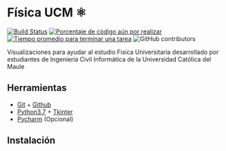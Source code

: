 Física UCM ⚛️
=============
[![Build Status](https://travis-ci.org/ofou/PhysicsUCM.svg?branch=master)](https://travis-ci.org/ofou/fisica)
[![Porcentaje de código aún por realizar](http://isitmaintained.com/badge/open/ofou/physicsucm.svg)](https://github.com/ofou/fisica/issues "Percentage of issues still open")
[![Tiempo promedio para terminar una tarea](http://isitmaintained.com/badge/resolution/ofou/physicsucm.svg)](https://github.com/ofou/fisica/issues?q=is%3Aissue+is%3Aclosed "Average time to resolve an issue")
![GitHub contributors](https://img.shields.io/github/contributors/ofou/fisica.svg)


Visualizaciones para ayudar al estudio Fisica Universitaria desarrollado por estudiantes de Ingeniería Civil Informática de la Universidad Católica del Maule

Herramientas
------------
- [Git](https://git-scm.com/downloads) + [Github](https://github.com/join)
- [Python3.7](https://www.python.org/downloads/release/python-370/) + [Tkinter](https://docs.python.org/3.7/library/tk.html)
- [Pycharm](https://www.jetbrains.com/pycharm/) (Opcional)

Instalación
------------
